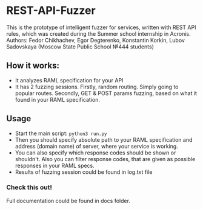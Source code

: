 # REST-API-Fuzzer

This is the prototype of intelligent fuzzer for services, written with REST API rules, which was created during the Summer school internship in Acronis. Authors: Fedor Chikhachev, Egor Degterenko, Konstantin Korkin, Lubov Sadovskaya (Moscow State Public School №444 students)

## How it works:
* It analyzes RAML specification for your API
* It has 2 fuzzing sessions. Firstly, random routing. Simply going to popular routes. Secondly, GET & POST params fuzzing, 
based on what it found in your RAML specification. 

## Usage
* Start the main script: `python3 run.py`
* Then you should specify absolute path to your RAML specification and address (domain name) of server, where your service is working.
* You can also specify which response codes should be shown or shouldn't. Also you can filter response codes, that are given as possible responses in your RAML specs.
* Results of fuzzing session could be found in log.txt file


### Check this out!

Full documentation could be found in docs folder.
